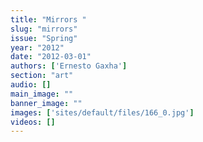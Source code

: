 ```yaml
---
title: "Mirrors "
slug: "mirrors"
issue: "Spring"
year: "2012"
date: "2012-03-01"
authors: ['Ernesto Gaxha']
section: "art"
audio: []
main_image: ""
banner_image: ""
images: ['sites/default/files/166_0.jpg']
videos: []
---
```

